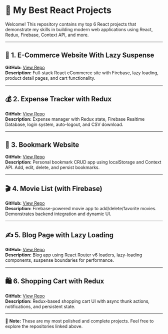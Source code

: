 # 🚀 My Best React Projects

Welcome! This repository contains my top 6 React projects that demonstrate my skills in building modern web applications using React, Redux, Firebase, Context API, and more.

---

## 🛒 1. E-Commerce Website With Lazy Suspense
**GitHub:** [View Repo](https://github.com/Souvik-1705/-Eccomerce-website-With-Lazy-Suspence-)  
**Description:** Full-stack React eCommerce site with Firebase, lazy loading, product detail pages, and cart functionality.

---

## 💰 2. Expense Tracker with Redux
**GitHub:** [View Repo](https://github.com/Souvik-1705/Expense-Tracker-with-Redux)  
**Description:** Expense manager with Redux state, Firebase Realtime Database, login system, auto-logout, and CSV download.

---

## 🔖 3. Bookmark Website
**GitHub:** [View Repo](https://github.com/Souvik-1705/Bookmark-Website)  
**Description:** Personal bookmark CRUD app using localStorage and Context API. Add, edit, delete, and persist bookmarks.

---

## 🎬 4. Movie List (with Firebase)
**GitHub:** [View Repo](https://github.com/Souvik-1705/Movie-List-firebase-)  
**Description:** Firebase-powered movie app to add/delete/favorite movies. Demonstrates backend integration and dynamic UI.

---

## ✍️ 5. Blog Page with Lazy Loading
**GitHub:** [View Repo](https://github.com/Souvik-1705/Blog-Page-Lazy-Suspense-)  
**Description:** Blog app using React Router v6 loaders, lazy-loading components, suspense boundaries for performance.

---

## 🛍️ 6. Shopping Cart with Redux
**GitHub:** [View Repo](https://github.com/Souvik-1705/Shopping-Cart-With-redux)  
**Description:** Redux-based shopping cart UI with async thunk actions, notifications, and persistent state.

---

📌 **Note:** These are my most polished and complete projects. Feel free to explore the repositories linked above.

